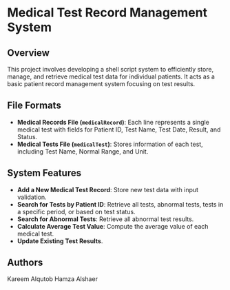 # Medical Test Record Management System

## Overview

This project involves developing a shell script system to efficiently store, manage, and retrieve medical test data for individual patients. It acts as a basic patient record management system focusing on test results.

## File Formats

- **Medical Records File (`medicalRecord`)**: Each line represents a single medical test with fields for Patient ID, Test Name, Test Date, Result, and Status.
- **Medical Tests File (`medicalTest`)**: Stores information of each test, including Test Name, Normal Range, and Unit.

## System Features

- **Add a New Medical Test Record**: Store new test data with input validation.
- **Search for Tests by Patient ID**: Retrieve all tests, abnormal tests, tests in a specific period, or based on test status.
- **Search for Abnormal Tests**: Retrieve all abnormal test results.
- **Calculate Average Test Value**: Compute the average value of each medical test.
- **Update Existing Test Results**.


## Authors

Kareem Alqutob
Hamza Alshaer
